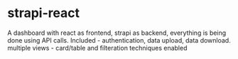 # strapi-react
A dashboard with react as frontend, strapi as backend, everything is being done using API calls. Included - authentication, data upload, data download. multiple views - card/table and filteration techniques enabled
